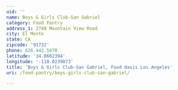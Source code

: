 ```yaml
---
uid: ''
name: Boys & Girls Club-San Gabriel
category: Food Pantry
address_1: 2740 Mountain View Road
city: El Monte
state: CA
zipcode: '91732'
phone: 626.442.5470
latitude: '34.0602394'
longitude: '-118.0239073'
title: 'Boys & Girls Club-San Gabriel, Food Oasis Los Angeles'
uri: /food-pantry/boys-girls-club-san-gabriel/

---
```

